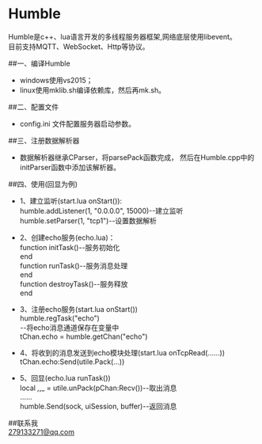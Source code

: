 # Humble

Humble是c++、lua语言开发的多线程服务器框架,网络底层使用libevent。    
目前支持MQTT、WebSocket、Http等协议。     

##一、编译Humble     
* windows使用vs2015；  
* linux使用mklib.sh编译依赖库，然后再mk.sh。  

##二、配置文件  
* config.ini 文件配置服务器启动参数。   

##三、注册数据解析器    
* 数据解析器继承CParser，将parsePack函数完成，
然后在Humble.cpp中的initParser函数中添加该解析器。

##四、使用(回显为例)   
* 1、建立监听(start.lua onStart()):     
humble.addListener(1, "0.0.0.0", 15000)--建立监听           
humble.setParser(1, "tcp1")--设置数据解析    
    
* 2、创建echo服务(echo.lua)：     
function initTask()--服务初始化      
end    
function runTask()--服务消息处理       
end     
function destroyTask()--服务释放   
end   

* 3、注册echo服务(start.lua onStart())     
humble.regTask("echo")      
--将echo消息通道保存在变量中   
tChan.echo = humble.getChan("echo")      

* 4、将收到的消息发送到echo模块处理(start.lua onTcpRead(......))    
tChan.echo:Send(utile.Pack(...))    

* 5、回显(echo.lua runTask())             
local _,_,_ = utile.unPack(pChan:Recv())--取出消息    
......       
humble.Send(sock, uiSession, buffer)--返回消息   

##联系我    
279133271@qq.com    
